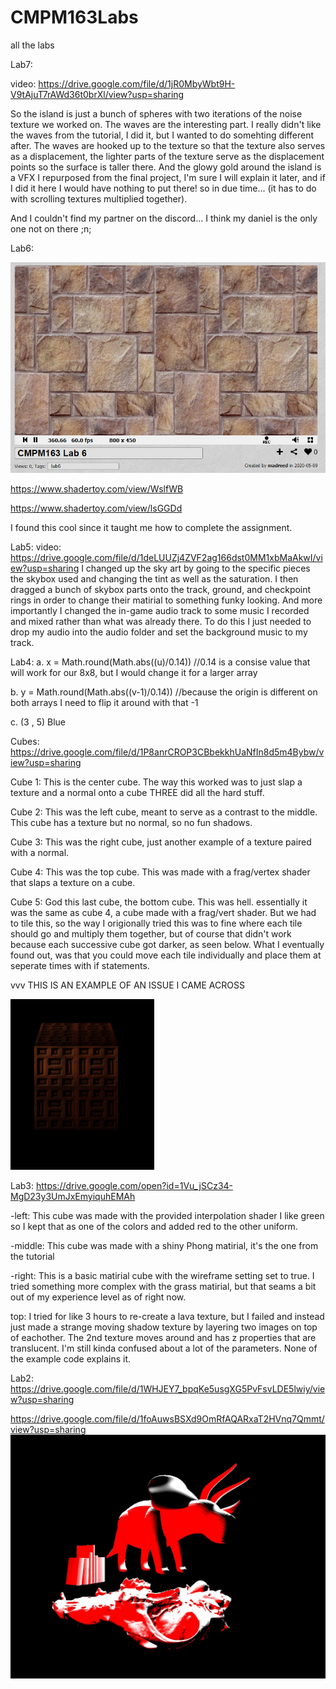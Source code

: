 # CMPM163Labs
all the labs

Lab7:

video: https://drive.google.com/file/d/1jR0MbyWbt9H-V9tAjuT7rAWd36t0brXl/view?usp=sharing

So the island is just a bunch of spheres with two iterations of the  noise texture we worked on.
The waves are the interesting part. I really didn't like the waves from the tutorial, I did it, but I wanted to do somehting different after. The waves are hooked up to the texture so that the texture also serves as a displacement, the lighter parts of the texture serve as the displacement points so the surface is taller there.
And the glowy gold around the island is a VFX I repurposed from the final project, I'm sure I will explain it later, and if I did it here I would have nothing to put there! so in due time... (it has to do with scrolling textures multiplied together).

And I couldn't find my partner on the discord... I think my daniel is the only one not on there ;n;

Lab6:

![](lab6/lab6.jpg)

https://www.shadertoy.com/view/WslfWB

https://www.shadertoy.com/view/lsGGDd

I found this cool since it taught me how to complete the assignment.

Lab5:
video: https://drive.google.com/file/d/1deLUUZj4ZVF2ag166dst0MM1xbMaAkwI/view?usp=sharing
I changed up the sky art by going to the specific pieces the skybox used and changing the tint as well as the saturation.
I then dragged a bunch of skybox parts onto the track, ground, and checkpoint rings in order to change their matirial to something funky looking.
And more importantly I changed the in-game audio track to some music I recorded and mixed rather than what was already there. To do this I just needed to drop my audio into the audio folder and set the background music to my track.

Lab4:
a. x = Math.round(Math.abs((u)/0.14)) //0.14 is a consise value that will work for our 8x8, but I would change it for a larger array

b. y = Math.round(Math.abs((v-1)/0.14)) //because the origin is different on both arrays I need to flip it around with that -1

c. (3 , 5) Blue

Cubes: https://drive.google.com/file/d/1P8anrCROP3CBbekkhUaNfIn8d5m4Bybw/view?usp=sharing

Cube 1: This is the center cube. The way this worked was to just slap a texture and a normal onto a cube THREE did all the hard stuff.

Cube 2: This was the left cube, meant to serve as a contrast to the middle. This cube has a texture but no normal, so no fun shadows.

Cube 3: This was the right cube, just another example of a texture paired with a normal.

Cube 4: This was the top cube. This was made with a frag/vertex shader that slaps a texture on a cube.

Cube 5: God this last cube, the bottom cube. This was hell. essentially it was the same as cube 4, a cube made with a frag/vert shader. But we had to tile this, so the way I origionally tried this was to fine where each tile should go and multiply them together, but of course that didn't work because each successive cube got darker, as seen below. What I eventually found out, was that you could move each tile individually and place them at seperate times with if statements.

vvv THIS IS AN EXAMPLE OF AN ISSUE I CAME ACROSS

![](lab4/badCube.png)

Lab3:
https://drive.google.com/open?id=1Vu_jSCz34-MgD23y3UmJxEmyiquhEMAh

-left: This cube was made with the provided interpolation shader I like green so I kept that as one of the colors and added red to the other uniform.

-middle: This cube was made with a shiny Phong matirial, it's the one from the tutorial

-right: This is a basic matirial cube with the wireframe setting set to true. I tried something more complex with the grass matirial, but that seams a bit out of my experience level as of right now.

top: I tried for like 3 hours to re-create a lava texture, but I failed and instead just made a strange moving shadow texture by layering two images on top of eachother. The 2nd texture moves around and has z properties that are translucent. I'm still kinda confused about a lot of the parameters. None of the example code explains it.

Lab2:
https://drive.google.com/file/d/1WHJEY7_bpqKe5usgXG5PvFsvLDE5lwiy/view?usp=sharing

https://drive.google.com/file/d/1foAuwsBSXd9OmRfAQARxaT2HVnq7Qmmt/view?usp=sharing
![](lab2/lab2part2.jpg)

